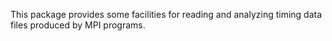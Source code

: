 This package provides some facilities for reading and analyzing timing data
files produced by MPI programs.

